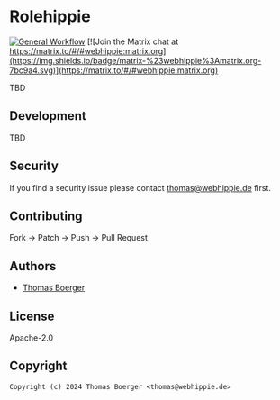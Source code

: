 # Rolehippie

[![General Workflow](https://github.com/rolehippie/.github/actions/workflows/general.yml/badge.svg)](https://github.com/rolehippie/.github/actions/workflows/general.yml) [![Join the Matrix chat at https://matrix.to/#/#webhippie:matrix.org](https://img.shields.io/badge/matrix-%23webhippie%3Amatrix.org-7bc9a4.svg)](https://matrix.to/#/#webhippie:matrix.org)

TBD

## Development

TBD

## Security

If you find a security issue please contact
[thomas@webhippie.de](mailto:thomas@webhippie.de) first.

## Contributing

Fork -> Patch -> Push -> Pull Request

## Authors

*   [Thomas Boerger](https://github.com/tboerger)

## License

Apache-2.0

## Copyright

```console
Copyright (c) 2024 Thomas Boerger <thomas@webhippie.de>
```
